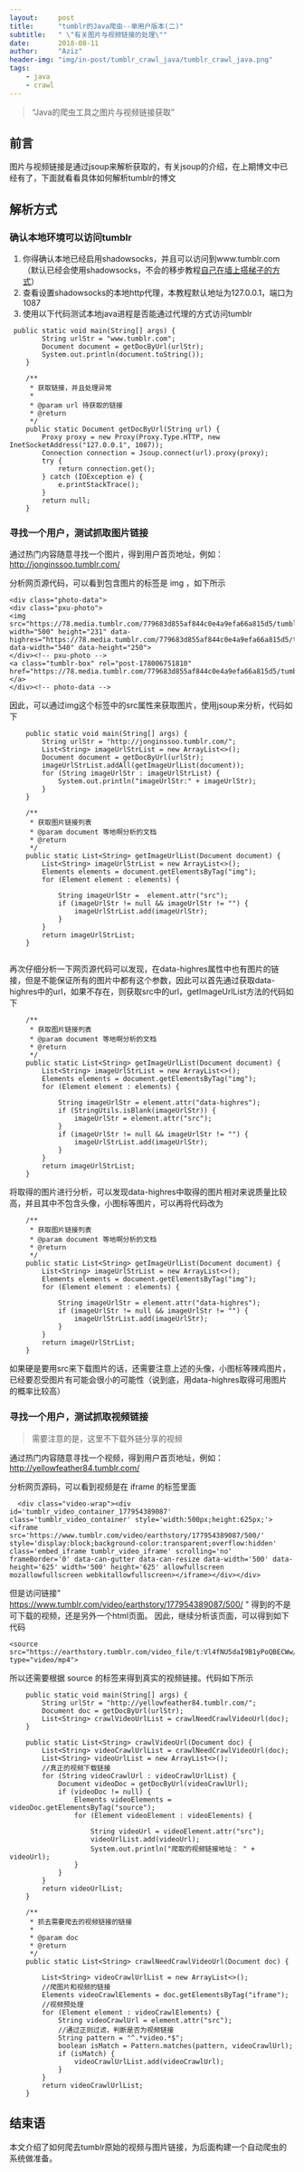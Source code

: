 ```yaml
---
layout:     post
title:      "tumblr的Java爬虫--单用户版本(二)"
subtitle:   " \"有关图片与视频链接的处理\""
date:       2018-08-11
author:     "Aziz"
header-img: "img/in-post/tumblr_crawl_java/tumblr_crawl_java.png"
tags:
    - java
    - crawl
---
```


> “Java的爬虫工具之图片与视频链接获取”


## 前言

图片与视频链接是通过jsoup来解析获取的，有关jsoup的介绍，在上期博文中已经有了，下面就看看具体如何解析tumblr的博文

## 解析方式

### 确认本地环境可以访问tumblr

1. 你得确认本地已经启用shadowsocks，并且可以访问到www.tumblr.com（默认已经会使用shadowsocks，不会的移步教程[自己在墙上搭梯子的方式](https://seolin.github.io/2018/08/16/world_out_of_wall/)）
2. 查看设置shadowsocks的本地http代理，本教程默认地址为127.0.0.1，端口为1087
3. 使用以下代码测试本地java进程是否能通过代理的方式访问tumblr
```
 public static void main(String[] args) {
        String urlStr = "www.tumblr.com";
        Document document = getDocByUrl(urlStr);
        System.out.println(document.toString());
    }

    /**
     * 获取链接，并且处理异常
     *
     * @param url 待获取的链接
     * @return
     */
    public static Document getDocByUrl(String url) {
        Proxy proxy = new Proxy(Proxy.Type.HTTP, new InetSocketAddress("127.0.0.1", 1087));
        Connection connection = Jsoup.connect(url).proxy(proxy);
        try {
            return connection.get();
        } catch (IOException e) {
            e.printStackTrace();
        }
        return null;
    }
```
### 寻找一个用户，测试抓取图片链接
通过热门内容随意寻找一个图片，得到用户首页地址，例如：http://jonginssoo.tumblr.com/

分析网页源代码，可以看到包含图片的标签是 img ，如下所示
```
<div class="photo-data">
<div class="pxu-photo">
<img src="https://78.media.tumblr.com/779683d855af844c0e4a9efa66a815d5/tumblr_pextvaDX1J1rrhp2bo1_500.gif" width="500" height="231" data-highres="https://78.media.tumblr.com/779683d855af844c0e4a9efa66a815d5/tumblr_pextvaDX1J1rrhp2bo1_540.gif" data-width="540" data-height="250">
</div><!-- pxu-photo -->
<a class="tumblr-box" rel="post-178006751810" href="https://78.media.tumblr.com/779683d855af844c0e4a9efa66a815d5/tumblr_pextvaDX1J1rrhp2bo1_540.gif"></a>
</div><!-- photo-data -->
```
因此，可以通过img这个标签中的src属性来获取图片，使用jsoup来分析，代码如下
```
    public static void main(String[] args) {
        String urlStr = "http://jonginssoo.tumblr.com/";
        List<String> imageUrlStrList = new ArrayList<>();
        Document document = getDocByUrl(urlStr);
        imageUrlStrList.addAll(getImageUrlList(document));
        for (String imageUrlStr : imageUrlStrList) {
            System.out.println("imageUrlStr:" + imageUrlStr);
        }
    }
    
    /**
     * 获取图片链接列表
     * @param document 等地啊分析的文档
     * @return
     */
    public static List<String> getImageUrlList(Document document) {
        List<String> imageUrlStrList = new ArrayList<>();
        Elements elements = document.getElementsByTag("img");
        for (Element element : elements) {

            String imageUrlStr =  element.attr("src");
            if (imageUrlStr != null && imageUrlStr != "") {
                imageUrlStrList.add(imageUrlStr);
            }
        }
        return imageUrlStrList;
    }
    
```
再次仔细分析一下网页源代码可以发现，在data-highres属性中也有图片的链接，但是不能保证所有的图片中都有这个参数，因此可以首先通过获取data-highres中的url，如果不存在，则获取src中的url，getImageUrlList方法的代码如下
```
    /**
     * 获取图片链接列表
     * @param document 等地啊分析的文档
     * @return
     */
    public static List<String> getImageUrlList(Document document) {
        List<String> imageUrlStrList = new ArrayList<>();
        Elements elements = document.getElementsByTag("img");
        for (Element element : elements) {

            String imageUrlStr = element.attr("data-highres");
            if (StringUtils.isBlank(imageUrlStr)) {
                imageUrlStr = element.attr("src");
            }
            if (imageUrlStr != null && imageUrlStr != "") {
                imageUrlStrList.add(imageUrlStr);
            }
        }
        return imageUrlStrList;
    }
```
将取得的图片进行分析，可以发现data-highres中取得的图片相对来说质量比较高，并且其中不包含头像，小图标等图片，可以再将代码改为
```
    /**
     * 获取图片链接列表
     * @param document 等地啊分析的文档
     * @return
     */
    public static List<String> getImageUrlList(Document document) {
        List<String> imageUrlStrList = new ArrayList<>();
        Elements elements = document.getElementsByTag("img");
        for (Element element : elements) {

            String imageUrlStr = element.attr("data-highres");
            if (imageUrlStr != null && imageUrlStr != "") {
                imageUrlStrList.add(imageUrlStr);
            }
        }
        return imageUrlStrList;
    }
```
如果硬是要用src来下载图片的话，还需要注意上述的头像，小图标等辣鸡图片，已经要忍受图片有可能会很小的可能性（说到底，用data-highres取得可用图片的概率比较高）

### 寻找一个用户，测试抓取视频链接
> 需要注意的是，这里不下载外链分享的视频

通过热门内容随意寻找一个视频，得到用户首页地址，例如：http://yellowfeather84.tumblr.com/

分析网页源码，可以看到视频是在 iframe 的标签里面
```
  <div class="video-wrap"><div id='tumblr_video_container_177954389087' class='tumblr_video_container' style='width:500px;height:625px;'><iframe src='https://www.tumblr.com/video/earthstory/177954389087/500/' style='display:block;background-color:transparent;overflow:hidden' class='embed_iframe tumblr_video_iframe' scrolling='no' frameBorder='0' data-can-gutter data-can-resize data-width='500' data-height='625' width='500' height='625' allowfullscreen mozallowfullscreen webkitallowfullscreen></iframe></div></div>

```
但是访问链接" https://www.tumblr.com/video/earthstory/177954389087/500/ " 得到的不是可下载的视频，还是另外一个html页面。
因此，继续分析该页面，可以得到如下代码

```
<source src="https://earthstory.tumblr.com/video_file/t:Vl4fNU5daI9B1yPoQBECWw/177954389087/tumblr_pepvj7MZ0z1sq04bj/480" type="video/mp4">
```
所以还需要根据 source 的标签来得到真实的视频链接。代码如下所示
```
    public static void main(String[] args) {
        String urlStr = "http://yellowfeather84.tumblr.com/";
        Document doc = getDocByUrl(urlStr);
        List<String> crawlVideoUrlList = crawlNeedCrawlVideoUrl(doc);
    }

    public static List<String> crawlVideoUrl(Document doc) {
        List<String> videoCrawlUrlList = crawlNeedCrawlVideoUrl(doc);
        List<String> videoUrlList = new ArrayList<>();
        //真正的视频下载链接
        for (String videoCrawlUrl : videoCrawlUrlList) {
            Document videoDoc = getDocByUrl(videoCrawlUrl);
            if (videoDoc != null) {
                Elements videoElements = videoDoc.getElementsByTag("source");
                for (Element videoElement : videoElements) {

                    String videoUrl = videoElement.attr("src");
                    videoUrlList.add(videoUrl);
                    System.out.println("爬取的视频链接地址： " + videoUrl);
                }
            }
        }
        return videoUrlList;
    }

    /**
     * 抓去需要爬去的视频链接的链接
     *
     * @param doc
     * @return
     */
    public static List<String> crawlNeedCrawlVideoUrl(Document doc) {

        List<String> videoCrawlUrlList = new ArrayList<>();
        //爬图片和视频的链接
        Elements videoCrawlElements = doc.getElementsByTag("iframe");
        //视频预处理
        for (Element element : videoCrawlElements) {
            String videoCrawlUrl = element.attr("src");
            //通过正则过滤，判断是否为视频链接
            String pattern = "^.*video.*$";
            boolean isMatch = Pattern.matches(pattern, videoCrawlUrl);
            if (isMatch) {
                videoCrawlUrlList.add(videoCrawlUrl);
            }
        }
        return videoCrawlUrlList;
    }
```
## 结束语

本文介绍了如何爬去tumblr原始的视频与图片链接，为后面构建一个自动爬虫的系统做准备。